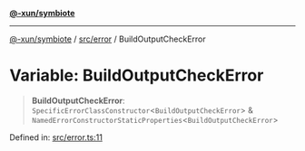 [**@-xun/symbiote**](../../../README.md)

***

[@-xun/symbiote](../../../README.md) / [src/error](../README.md) / BuildOutputCheckError

# Variable: BuildOutputCheckError

> **BuildOutputCheckError**: `SpecificErrorClassConstructor`\<`BuildOutputCheckError`\> & `NamedErrorConstructorStaticProperties`\<`BuildOutputCheckError`\>

Defined in: [src/error.ts:11](https://github.com/Xunnamius/symbiote/blob/d3ba681e901541a46f90d6c5430608fbfc28926c/src/error.ts#L11)
